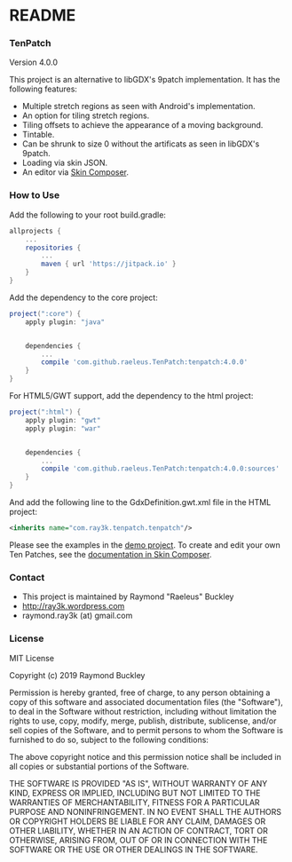 # README #

### TenPatch ###

Version 4.0.0

This project is an alternative to libGDX's 9patch implementation. It has the following features:

* Multiple stretch regions as seen with Android's implementation.
* An option for tiling stretch regions.
* Tiling offsets to achieve the appearance of a moving background.
* Tintable.
* Can be shrunk to size 0 without the artificats as seen in libGDX's 9patch.
* Loading via skin JSON.
* An editor via [Skin Composer](https://github.com/raeleus/skin-composer).

### How to Use ###

Add the following to your root build.gradle:

```groovy
allprojects {
    ...
    repositories {
        ...
        maven { url 'https://jitpack.io' }
    }
}
```

Add the dependency to the core project:

```groovy
project(":core") {
    apply plugin: "java"


    dependencies {
        ...
        compile 'com.github.raeleus.TenPatch:tenpatch:4.0.0'
    }
}
```

For HTML5/GWT support, add the dependency to the html project:

```groovy
project(":html") {
    apply plugin: "gwt"
    apply plugin: "war"


    dependencies {
        ...
        compile 'com.github.raeleus.TenPatch:tenpatch:4.0.0:sources'
    }
}
```

And add the following line to the GdxDefinition.gwt.xml file in the HTML project:
```xml
<inherits name="com.ray3k.tenpatch.tenpatch"/>
```


Please see the examples in the [demo project](https://github.com/raeleus/TenPatch/tree/master/demo/src/com/ray3k/tenpatch/demo/desktop).
To create and edit your own Ten Patches, see the [documentation in Skin Composer](https://github.com/raeleus/skin-composer/wiki/Ten-Patches).

### Contact ###

* This project is maintained by Raymond "Raeleus" Buckley
* http://ray3k.wordpress.com
* raymond.ray3k (at) gmail.com

### License ###
MIT License

Copyright (c) 2019 Raymond Buckley

Permission is hereby granted, free of charge, to any person obtaining a copy
of this software and associated documentation files (the "Software"), to deal
in the Software without restriction, including without limitation the rights
to use, copy, modify, merge, publish, distribute, sublicense, and/or sell
copies of the Software, and to permit persons to whom the Software is
furnished to do so, subject to the following conditions:

The above copyright notice and this permission notice shall be included in all
copies or substantial portions of the Software.

THE SOFTWARE IS PROVIDED "AS IS", WITHOUT WARRANTY OF ANY KIND, EXPRESS OR
IMPLIED, INCLUDING BUT NOT LIMITED TO THE WARRANTIES OF MERCHANTABILITY,
FITNESS FOR A PARTICULAR PURPOSE AND NONINFRINGEMENT. IN NO EVENT SHALL THE
AUTHORS OR COPYRIGHT HOLDERS BE LIABLE FOR ANY CLAIM, DAMAGES OR OTHER
LIABILITY, WHETHER IN AN ACTION OF CONTRACT, TORT OR OTHERWISE, ARISING FROM,
OUT OF OR IN CONNECTION WITH THE SOFTWARE OR THE USE OR OTHER DEALINGS IN THE
SOFTWARE.
